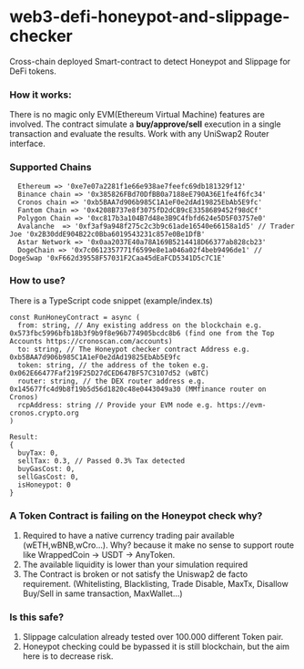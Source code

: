 # web3-defi-honeypot-and-slippage-checker

Cross-chain deployed Smart-contract to detect Honeypot and Slippage for DeFi tokens.

### How it works:

There is no magic only EVM(Ethereum Virtual Machine) features are involved.
The contract simulate a **buy/approve/sell** execution in a single transaction and evaluate the results. Work with any UniSwap2 Router interface.

### Supported Chains

```
  Ethereum => '0xe7e07a2281f1e66e938ae7feefc69db181329f12'
  Binance chain => '0x385826FBd70DfBB0a7188eE790A36E1fe4f6fc34'
  Cronos chain => '0xb5BAA7d906b985C1A1eF0e2dAd19825EbAb5E9fc'
  Fantom Chain => '0x4208B737e8f3075fD2dCB9cE3358689452f98dCf'
  Polygon Chain => '0xc817b3a104B7d48e3B9C4fbfd624e5D5F03757e0'
  Avalanche  => '0xf3af9a948f275c2c3b9c61ade16540e66158a1d5' // Trader Joe '0x2B30ddE904B22c0Bba6019543231c857e0Be1DfB'
  Astar Network => '0x0aa2037E40a78A169B5214418D66377ab828cb23'
  DogeChain => '0x7c0612357771f6599e8e1a046a02f4beb9496de1' // DogeSwap '0xF662d39558F57031F2Caa45dEaFCD5341D5c7C1E'
```

### How to use?

There is a TypeScript code snippet (example/index.ts)

```
const RunHoneyContract = async (
  from: string, // Any existing address on the blockchain e.g. 0x573fbc5996bfb18b3f9b9f8e96b774905bcdc8b6 (find one from the Top Accounts https://cronoscan.com/accounts)
  to: string, // The Honeypot checker contract Address e.g. 0xb5BAA7d906b985C1A1eF0e2dAd19825EbAb5E9fc
  token: string, // the address of the token e.g. 0x062E66477Faf219F25D27dCED647BF57C3107d52 (wBTC)
  router: string, // the DEX router address e.g.  0x145677fc4d9b8f19b5d56d1820c48e0443049a30 (MMfinance router on Cronos)
  rcpAddress: string // Provide your EVM node e.g. https://evm-cronos.crypto.org
)

Result:
{
  buyTax: 0,
  sellTax: 0.3, // Passed 0.3% Tax detected
  buyGasCost: 0,
  sellGasCost: 0,
  isHoneypot: 0
}
```

### A Token Contract is failing on the Honeypot check why?

1. Required to have a native currency trading pair available (wETH,wBNB,wCro...). Why? because it make no sense to support route like WrappedCoin -> USDT -> AnyToken.
2. The available liquidity is lower than your simulation required
3. The Contract is broken or not satisfy the Uniswap2 de facto requirement. (Whitelisting, Blacklisting, Trade Disable, MaxTx, Disallow Buy/Sell in same transaction, MaxWallet...)

### Is this safe?

1. Slippage calculation already tested over 100.000 different Token pair.
2. Honeypot checking could be bypassed it is still blockchain, but the aim here is to decrease risk.

